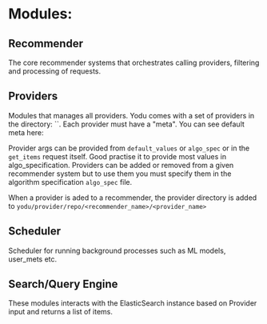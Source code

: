 # Modules:

## Recommender

The core recommender systems that orchestrates calling providers, filtering
and processing of requests.

## Providers

Modules that manages all providers.
Yodu comes with a set of providers in the directory: ``.
Each provider must have a "meta". You can see default meta here:

Provider args can be provided from `default_values` or `algo_spec` or in the `get_items` request itself.
Good practise it to provide most values in algo_specification.
Providers can be added or removed from a given recommender system but to use them you must
specify them in the algorithm specification `algo_spec` file.

When a provider is aded to a recommender, the provider directory is added
to  `yodu/provider/repo/<recommender_name>/<provider_name>`

## Scheduler

Scheduler for running background processes such as ML models, user_mets etc.

## Search/Query Engine

These modules interacts with the ElasticSearch instance based on Provider input and
returns a list of items.